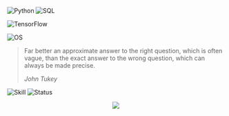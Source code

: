 ![Python](https://img.shields.io/badge/Python-3776AB.svg?style=flat-square&logo=python&logoColor=white)
![SQL](https://img.shields.io/badge/SQL-003B57.svg?style=flat-square&logo=sqlite&logoColor=white)

![TensorFlow](https://img.shields.io/badge/TensorFlow-Certified-FF6F00.svg?style=flat-square&logo=tensorflow&logoColor=white)

![OS](https://img.shields.io/badge/Arch-BTW-1793D1.svg?style=flat-square&logo=archlinux&logoColor=white)

>Far better an approximate answer to the right question, which is often vague, than the exact answer to the wrong question, which can always be made precise.
> 
> _John Tukey_


![Skill](https://img.shields.io/badge/Data%20Scientist-000000.svg?style=flat-square)
![Status](https://img.shields.io/badge/Full%20Time-FF0000.svg?style=flat-square)

<p align="center">
  <img src="https://capsule-render.vercel.app/api?type=waving&color=gradient&customColorList=(2,2,30)&height=70&section=footer"/>
</p>
